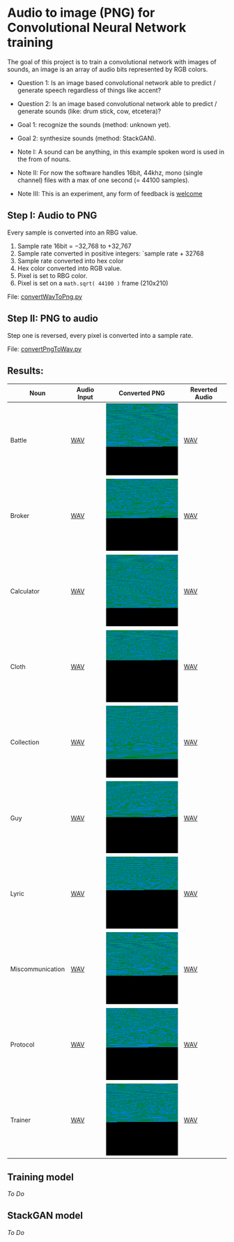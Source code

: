 # Audio to image (PNG) for Convolutional Neural Network training

The goal of this project is to train a convolutional network with images of sounds, an image is an array of audio bits represented by RGB colors.

- Question 1: Is an image based convolutional network able to predict / generate speech regardless of things like accent?
- Question 2: Is an image based convolutional network able to predict / generate sounds (like: drum stick, cow, etcetera)?

- Goal 1: recognize the sounds (method: unknown yet).
- Goal 2: synthesize sounds (method: StackGAN).

- Note I: A sound can be anything, in this example spoken word is used in the from of nouns.
- Note II: For now the software handles 16bit, 44khz, mono (single channel) files with a max of one second (= 44100 samples).
- Note III: This is an experiment, any form of feedback is [welcome](https://twitter.com/bobvanluijt)

## Step I: Audio to PNG

Every sample is converted into an RBG value.

1. Sample rate 16bit = −32,768 to +32,767
2. Sample rate converted in positive integers: `sample rate + 32768
3. Sample rate converted into hex color
4. Hex color converted into RGB value.
5. Pixel is set to RBG color.
6. Pixel is set on a `math.sqrt( 44100 )` frame (210x210)

File: [convertWavToPng.py](convertWavToPng.py)

## Step II: PNG to audio

Step one is reversed, every pixel is converted into a sample rate.

File: [convertPngToWav.py](convertPngToWav.py)

## Results:

| Noun | Audio Input | Converted PNG  | Reverted Audio |
| ------------- | ------------- | ----- | ----- |
| Battle | [WAV](input-wav/battle.wav) | ![PNG](output-png/battle.png) | [WAV](output-wav/battle.wav) |
| Broker | [WAV](input-wav/broker.wav) | ![PNG](output-png/broker.png) | [WAV](output-wav/broker.wav) |
| Calculator | [WAV](input-wav/calculator.wav) | ![PNG](output-png/calculator.png) | [WAV](output-wav/calculator.wav) |
| Cloth | [WAV](input-wav/cloth.wav) | ![PNG](output-png/cloth.png) | [WAV](output-wav/cloth.wav) |
| Collection | [WAV](input-wav/collection.wav) | ![PNG](output-png/collection.png) | [WAV](output-wav/collection.wav) |
| Guy | [WAV](input-wav/guy.wav) | ![PNG](output-png/guy.png) | [WAV](output-wav/guy.wav) |
| Lyric | [WAV](input-wav/lyric.wav) | ![PNG](output-png/lyric.png) | [WAV](output-wav/lyric.wav) |
| Miscommunication | [WAV](input-wav/miscommunication.wav) | ![PNG](output-png/battle.png) | [WAV](output-wav/battle.wav) |
| Protocol | [WAV](input-wav/protocol.wav) | ![PNG](output-png/protocol.png) | [WAV](output-wav/protocol.wav) |
| Trainer | [WAV](input-wav/trainer.wav) | ![PNG](output-png/trainer.png) | [WAV](output-wav/trainer.wav) |

## Training model

_To Do_

## StackGAN model

_To Do_
